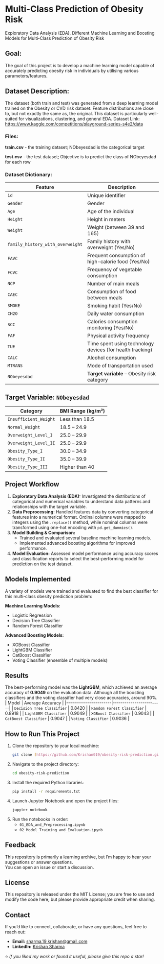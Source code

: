 # Multi-Class Prediction of Obesity Risk
Exploratory Data Analysis (EDA), Different Machine Learning and Boosting Models for Multi-Class Prediction of Obesity Risk

##  Goal:
The goal of this project is to develop a machine learning model capable of accurately predicting obesity risk in individuals by utilising various parameters/features.

## Dataset Description:
The dataset (both train and test) was generated from a deep learning model trained on the Obesity or CVD risk dataset. Feature distributions are close to, but not exactly the same as, the original. This dataset is particularly well-suited for visualizations, clustering, and general EDA.
Dataset Link: https://www.kaggle.com/competitions/playground-series-s4e2/data
### Files:
**train.csv** - the training dataset; NObeyesdad is the categorical target

**test.csv** - the test dataset; Objective is to predict the class of NObeyesdad for each row

### Dataset Dictionary:

| Feature                        | Description |
|--------------------------------|-------------|
| `id`                           | Unique identifier |
| `Gender`                       | Gender |
| `Age`                          | Age of the individual |
| `Height`                       | Height in meters |
| `Weight`                       | Weight (between 39 and 165) |
| `family_history_with_overweight` | Family history with overweight (Yes/No) |
| `FAVC`                         | Frequent consumption of high-calorie food (Yes/No) |
| `FCVC`                         | Frequency of vegetable consumption |
| `NCP`                          | Number of main meals |
| `CAEC`                         | Consumption of food between meals |
| `SMOKE`                        | Smoking habit (Yes/No) |
| `CH2O`                         | Daily water consumption |
| `SCC`                          | Calories consumption monitoring (Yes/No) |
| `FAF`                          | Physical activity frequency |
| `TUE`                          | Time spent using technology devices (for health tracking) |
| `CALC`                         | Alcohol consumption |
| `MTRANS`                       | Mode of transportation used |
| `NObeyesdad`                   | **Target variable** – Obesity risk category |

## Target Variable: `NObeyesdad`

| Category              | BMI Range (kg/m²)      |
|-----------------------|-------------------------|
| `Insufficient_Weight` | Less than 18.5          |
| `Normal_Weight`       | 18.5 – 24.9             |
| `Overweight_Level_I`  | 25.0 – 29.9             |
| `Overweight_Level_II` | 25.0 – 29.9             |
| `Obesity_Type_I`      | 30.0 – 34.9             |
| `Obesity_Type_II`     | 35.0 – 39.9             |
| `Obesity_Type_III`    | Higher than 40          |

## Project Workflow
1.  **Exploratory Data Analysis (EDA):** Investigated the distributions of categorical and numerical variables to understand data patterns and relationships with the target variable.
2.  **Data Preprocessing:** Handled features data by converting categorical features into a numerical format. Ordinal columns were mapped to integers using the `.replace()` method, while nominal columns were transformed using one-hot encoding with `pd.get_dummies()`.
3.  **Model Building & Comparison:**
    * Trained and evaluated several baseline machine learning models.
    * Implemented advanced boosting algorithms for improved performance.
4.  **Model Evaluation:** Assessed model performance using accuracy scores and classification reports to select the best-performing model for prediction on the test dataset.

## Models Implemented
A variety of models were trained and evaluated to find the best classifier for this multi-class obesity prediction problem:

**Machine Learning Models:**
* Logistic Regression
* Decision Tree Classifier
* Random Forest Classifier

**Advanced Boosting Models:**
* XGBoost Classifier
* LightGBM Classifier
* CatBoost Classifier
* Voting Classifier (ensemble of multiple models)  

## Results
The best-performing model was the **LightGBM**, which achieved an average accuracy of **0.9049** on the evaluation data. Although all the boosting classifiers and the voting classifier had very close accuracies, around 90%.
| Model                 | Average Accuracy        |
|-----------------------|-------------------------|
| `Decision Tree Classifier` | 0.8420          |
| `Random Forest Classifier`       | 0.8918             |
| `LightGBM Classifier`  | 0.9049             |
| `XGBoost Classifier` | 0.9043            |
| `CatBoost Classifier`      | 0.9047             |
| `Voting Classifier`     | 0.9036             |

## How to Run This Project
1.  Clone the repository to your local machine:
    ```bash
    git clone [https://github.com/Krishan019/obesity-risk-prediction.git](https://github.com/Krishan019/obesity-risk-prediction.git)
    ```
2.  Navigate to the project directory:
    ```bash
    cd obesity-risk-prediction
    ```
3.  Install the required Python libraries:
    ```bash
    pip install -r requirements.txt
    ```
4.  Launch Jupyter Notebook and open the project files:
    ```bash
    jupyter notebook
    ```
5.  Run the notebooks in order:
    * `01_EDA_and_Preprocessing.ipynb`
    * `02_Model_Training_and_Evaluation.ipynb`
      
## Feedback
This repository is primarily a learning archive, but I’m happy to hear your suggestions or answer questions.  
You can open an issue or start a discussion.

## License
This repository is released under the MIT License; you are free to use and modify the code here, but please provide appropriate credit when sharing.

## Contact
If you’d like to connect, collaborate, or have any questions, feel free to reach out:
- **Email:** [sharma.19.krishan@gmail.com](mailto:sharma.19.krishan@gmail.com)  
- **LinkedIn:** [Krishan Sharma](https://linkedin.com/in/krishan-19-sharma/)

⭐ *If you liked my work or found it useful, please give this repo a star!*
